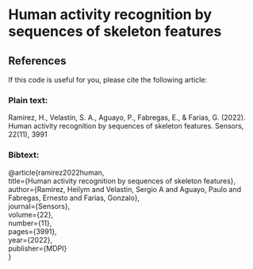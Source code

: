 # Human activity recognition by sequences of skeleton features

## References
If this code is useful for you, please cite the following article:

### Plain text:

Ramirez, H., Velastin, S. A., Aguayo, P., Fabregas, E., & Farias, G. (2022). Human activity recognition by sequences of skeleton features. Sensors, 22(11), 3991

### Bibtext:

@article{ramirez2022human,\
  title={Human activity recognition by sequences of skeleton features},\
  author={Ramirez, Heilym and Velastin, Sergio A and Aguayo, Paulo and Fabregas, Ernesto and Farias, Gonzalo},\
  journal={Sensors},\
  volume={22},\
  number={11},\
  pages={3991},\
  year={2022},\
  publisher={MDPI}\
}
